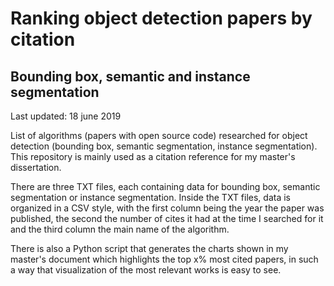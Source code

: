 # Ranking object detection papers by citation
## Bounding box, semantic and instance segmentation
Last updated: 18 june 2019

List of algorithms (papers with open source code) researched for object detection (bounding box, semantic segmentation, instance segmentation). This repository is mainly used as a citation reference for my master's dissertation. 

There are three TXT files, each containing data for bounding box, semantic segmentation or instance segmentation. Inside the TXT files, data is organized in a CSV style, with the first column being the year the paper was published, the second the number of cites it had at the time I searched for it and the third column the main name of the algorithm.

There is also a Python script that generates the charts shown in my master's document which highlights the top x% most cited papers, in such a way that visualization of the most relevant works is easy to see.
